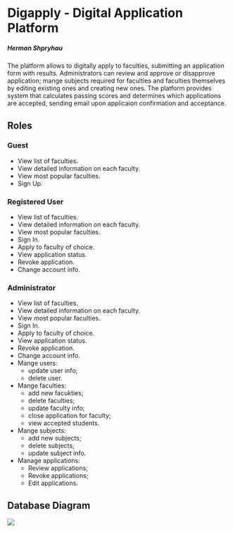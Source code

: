 # Digapply - Digital Application Platform

##### Herman Shpryhau

The platform allows to digitally apply to faculties, submitting an application form with results. Administrators can review and approve or disapprove application; mange subjects required for faculties and faculties themselves by editing existing ones and creating new ones. The platform provides system that calculates passing scores and determines which applications are accepted, sending email upon applicaion confirmation and acceptance.

## Roles

### Guest
- View list of faculties.
- View detailed information on each faculty.
- View most popular faculties.
- Sign Up.

### Registered User
- View list of faculties.
- View detailed information on each faculty.
- View most popular faculties.
- Sign In.
- Apply to faculty of choice.
- View application status.
- Revoke application.
- Change account info.

### Administrator
- View list of faculties.
- View detailed information on each faculty.
- View most popular faculties.
- Sign In.
- Apply to faculty of choice.
- View application status.
- Revoke application.
- Change account info.
- Mange users:
  - update user info;
  - delete user.
- Mange faculties:
  - add new facukties;
  - delete faculties;
  - update faculty info;
  - close application for faculty;
  - view accepted students.
- Mange subjects:
  - add new subjects;
  - delete subjects;
  - update subject info.
- Manage applications:
  - Review applications;
  - Revoke applications;
  - Edit applications.

## Database Diagram

![](https://i.imgur.com/l9vNqLK.png)

